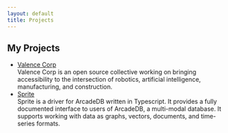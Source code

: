 ```yaml
---
layout: default
title: Projects
---
```

## My Projects

* [Valence Corp](https://www.github.com/valence-corp)\
  Valence Corp is an open source collective working on bringing accessibility to the intersection of robotics, artificial intelligence, manufacturing, and construction.
* [Sprite](https://www.github.com/valence-corp/sprite)\
  Sprite is a driver for ArcadeDB written in Typescript. It provides a fully documented interface to users of ArcadeDB, a multi-modal database. It supports working with data as graphs, vectors, documents, and time-series formats.